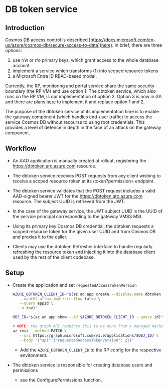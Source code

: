 # DB token service

## Introduction

Cosmos DB access control is described
[https://docs.microsoft.com/en-us/azure/cosmos-db/secure-access-to-data](here).
In brief, there are three options:

1. use r/w or r/o primary keys, which grant access to the whole database account
2. implement a service which transforms (1) into scoped resource tokens
3. a Microsoft Entra ID RBAC-based model.

Currently, the RP, monitoring and portal service share the same security
boundary (the RP VM) and use option 1.  The dbtoken service, which also runs on
the RP VM, is our implementation of option 2.  Option 3 is now in GA and there are plans
[here](https://issues.redhat.com/browse/ARO-5512) to implement it and replace option 1
and 2.

The purpose of the dbtoken service at its implementation time is to enable the
gateway component (which handles end-user traffic) to access the service Cosmos
DB without recourse to using root credentials.  This provides a level of defence
in depth in the face of an attack on the gateway component.


## Workflow

* An AAD application is manually created at rollout, registering the
  https://dbtoken.aro.azure.com resource.

* The dbtoken service receives POST requests from any client wishing to receive
  a scoped resource token at its /token?permission=<permission> endpoint.

* The dbtoken service validates that the POST request includes a valid
  AAD-signed bearer JWT for the https://dbtoken.aro.azure.com resource.  The
  subject UUID is retrieved from the JWT.

* In the case of the gateway service, the JWT subject UUID is the UUID of the
  service principal corresponding to the gateway VMSS MSI.

* Using its primary key Cosmos DB credential, the dbtoken requests a scoped
  resource token for the given user UUID and <permission> from Cosmos DB and
  proxies it to the caller.

* Clients may use the dbtoken.Refresher interface to handle regularly refreshing
  the resource token and injecting it into the database client used by the rest
  of the client codebase.


## Setup

* Create the application and set `requestedAccessTokenVersion`

   ```bash
   AZURE_DBTOKEN_CLIENT_ID="$(az ad app create --display-name dbtoken \
      --oauth2-allow-implicit-flow false \
      --query appId \
      -o tsv)"

   OBJ_ID="$(az ad app show --id $AZURE_DBTOKEN_CLIENT_ID --query id)"

   # NOTE: the graph API requires this to be done from a managed machine
   az rest --method PATCH \
      --uri https://graph.microsoft.com/v1.0/applications/$OBJ_ID/ \
      --body '{"api":{"requestedAccessTokenVersion": 2}}'
   ```

   * Add the `AZURE_DBTOKEN_CLIENT_ID` to the RP config for the respective environment.

* The dbtoken service is responsible for creating database users and permissions

  * see the ConfigurePermissions function.


